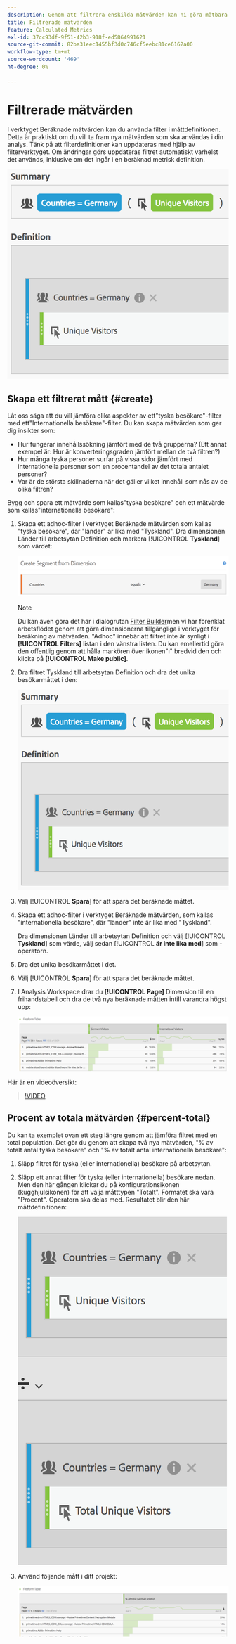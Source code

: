 ```yaml
---
description: Genom att filtrera enskilda mätvärden kan ni göra mätbara jämförelser i samma rapport.
title: Filtrerade mätvärden
feature: Calculated Metrics
exl-id: 37cc93df-9f51-42b3-918f-ed5864991621
source-git-commit: 82ba31eec1455bf3d0c746cf5eebc81ce6162a00
workflow-type: tm+mt
source-wordcount: '469'
ht-degree: 0%

---
```


# Filtrerade mätvärden

I verktyget Beräknade mätvärden kan du använda filter i måttdefinitionen. Detta är praktiskt om du vill ta fram nya mätvärden som ska användas i din analys. Tänk på att filterdefinitioner kan uppdateras med hjälp av filterverktyget. Om ändringar görs uppdateras filtret automatiskt varhelst det används, inklusive om det ingår i en beräknad metrisk definition.

![](assets/german-visitors.png)

## Skapa ett filtrerat mått {#create}

Låt oss säga att du vill jämföra olika aspekter av ett&quot;tyska besökare&quot;-filter med ett&quot;Internationella besökare&quot;-filter. Du kan skapa mätvärden som ger dig insikter som:

* Hur fungerar innehållssökning jämfört med de två grupperna? (Ett annat exempel är: Hur är konverteringsgraden jämfört mellan de två filtren?)
* Hur många tyska personer surfar på vissa sidor jämfört med internationella personer som en procentandel av det totala antalet personer?
* Var är de största skillnaderna när det gäller vilket innehåll som nås av de olika filtren?

Bygg och spara ett mätvärde som kallas&quot;tyska besökare&quot; och ett mätvärde som kallas&quot;internationella besökare&quot;:

1. Skapa ett adhoc-filter i verktyget Beräknade mätvärden som kallas &quot;tyska besökare&quot;, där &quot;länder&quot; är lika med &quot;Tyskland&quot;. Dra dimensionen Länder till arbetsytan Definition och markera [!UICONTROL **Tyskland**] som värdet:

   ![](assets/segment-from-dimension.png)

   >[!NOTE]
   >
   >Du kan även göra det här i dialogrutan [Filter Builder](/help/components/filters/create-filters.md)men vi har förenklat arbetsflödet genom att göra dimensionerna tillgängliga i verktyget för beräkning av mätvärden. &quot;Adhoc&quot; innebär att filtret inte är synligt i **[!UICONTROL Filters]** listan i den vänstra listen. Du kan emellertid göra den offentlig genom att hålla markören över ikonen&quot;i&quot; bredvid den och klicka på **[!UICONTROL Make public]**.

1. Dra filtret Tyskland till arbetsytan Definition och dra det unika besökarmåttet i den:

   ![](assets/german-visitors.png)

1. Välj [!UICONTROL **Spara**] för att spara det beräknade måttet.

1. Skapa ett adhoc-filter i verktyget Beräknade mätvärden, som kallas &quot;internationella besökare&quot;, där &quot;länder&quot; inte är lika med &quot;Tyskland&quot;.

   Dra dimensionen Länder till arbetsytan Definition och välj [!UICONTROL **Tyskland**] som värde, välj sedan [!UICONTROL **är inte lika med**] som -operatorn.

1. Dra det unika besökarmåttet i det.

1. Välj [!UICONTROL **Spara**] för att spara det beräknade måttet.

1. I Analysis Workspace drar du **[!UICONTROL Page]** Dimension till en frihandstabell och dra de två nya beräknade måtten intill varandra högst upp:

   ![](assets/workspace-pages.png)

Här är en videoöversikt:

>[!VIDEO](https://video.tv.adobe.com/v/25407/?quality=12)

## Procent av totala mätvärden {#percent-total}

Du kan ta exemplet ovan ett steg längre genom att jämföra filtret med en total population. Det gör du genom att skapa två nya mätvärden, &quot;% av totalt antal tyska besökare&quot; och &quot;% av totalt antal internationella besökare&quot;:

1. Släpp filtret för tyska (eller internationella) besökare på arbetsytan.
1. Släpp ett annat filter för tyska (eller internationella) besökare nedan. Men den här gången klickar du på konfigurationsikonen (kugghjulsikonen) för att välja måtttypen &quot;Totalt&quot;. Formatet ska vara &quot;Procent&quot;. Operatorn ska delas med. Resultatet blir den här måttdefinitionen:

   ![](assets/cm_metric_total.png)

1. Använd följande mått i ditt projekt:

   ![](assets/cm_percent_total.png)
